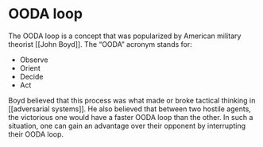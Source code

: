# OODA loop

The OODA loop is a concept that was popularized by American military theorist [[John Boyd]]. The &ldquo;OODA&rdquo; acronym stands for:

-   Observe
-   Orient
-   Decide
-   Act

Boyd believed that this process was what made or broke tactical thinking in [[adversarial systems]]. He also believed that between two hostile agents, the victorious one would have a faster OODA loop than the other. In such a situation, one can gain an advantage over their opponent by interrupting their OODA loop.
